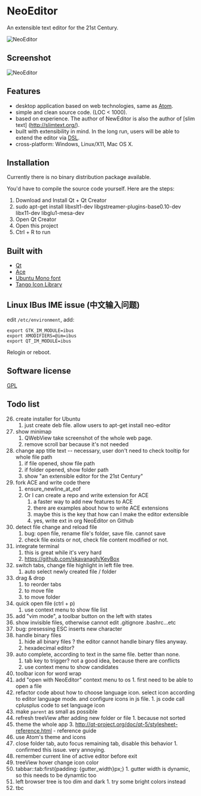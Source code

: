 # NeoEditor

An extensible text editor for the 21st Century.

![NeoEditor](https://2.gravatar.com/avatar/4ef64cee069318ccce191f598d4bc294?s=128)


## Screenshot

![NeoEditor](https://raw.github.com/NeoEditor/NeoEditor/master/images/screenshot7.png)


## Features

- desktop application based on web technologies, same as [Atom](https://atom.io/).
- simple and clean source code. (LOC < 1000).
- based on experience. The author of NewEditor is also the author of [slim text] (http://slimtext.org/).
- built with extensibility in mind. In the long run, users will be able to extend the editor via [DSL](http://en.wikipedia.org/wiki/Domain-specific_language).
- cross-platform: Windows, Linux/X11, Mac OS X.


## Installation

Currently there is no binary distribution package available.

You'd have to compile the source code yourself. Here are the steps:

1. Download and Install Qt + Qt Creator
2. sudo apt-get install libxslt1-dev libgstreamer-plugins-base0.10-dev libx11-dev libglu1-mesa-dev
3. Open Qt Creator
4. Open this project
5. Ctrl + R to run


## Built with

- [Qt](http://qt-project.org/)
- [Ace](http://ace.c9.io/)
- [Ubuntu Mono font](http://font.ubuntu.com/)
- [Tango Icon Library](http://tango.freedesktop.org/Tango_Icon_Library)


## Linux IBus IME issue (中文输入问题)

edit `/etc/environment`, add:

    export GTK_IM_MODULE=ibus
    export XMODIFIERS=@im=ibus
    export QT_IM_MODULE=ibus

Relogin or reboot.


## Software license

[GPL](http://www.gnu.org/licenses/gpl.html)


## Todo list

26. create installer for Ubuntu
    1. just create deb file. allow users to apt-get install neo-editor
32. show minimap
    1. QWebView take screenshot of the whole web page.
    2. remove scroll bar because it's not needed
46. change app title text -- necessary, user don't need to check tooltip for whole file path
    1. if file opened, show file path
    2. if folder opened, show folder path
    3. show "an extensible editor for the 21st Century"
50. fork ACE and write code there
    1. ensure_newline_at_eof
    2. Or I can create a repo and write extension for ACE
        1. a faster way to add new features to ACE
        2. there are examples about how to write ACE extensions
        3. maybe this is the key that how can I make the editor extensible
        4. yes, write ext in org NeoEditor on Github
60. detect file change and reload file
    1. bug: open file, rename file's folder, save file. cannot save
    2. check file exists or not, check file content modified or not.
61. integrate terminal
    1. this is great while it's very hard
    2. https://github.com/skavanagh/KeyBox
72. switch tabs, change file highlight in left file tree.
    1. auto select newly created file / folder
73. drag & drop
    1. to reorder tabs
    2. to move file
    3. to move folder
83. quick open file (ctrl + p)
    1. use context menu to show file list
89. add "vim mode", a toolbar button on the left with states
92. show invisible files, otherwise cannot edit .gitignore .bashrc...etc
94. bug: presessing ESC inserts new character
96. handle binary files
    1. hide all binary files ? the editor cannot handle binary files anyway.
    2. hexadecimal editor?
98. auto complete, according to text in the same file. better than none.
    1. tab key to trigger? not a good idea, because there are conflicts
    2. use context menu to show candidates
104. toolbar icon for word wrap
105. add "open with NeoEditor" context menu to os
    1. first need to be able to open a file
106. refactor code about how to choose language icon. select icon according to editor language mode. and configure icons in js file.
    1. js code call cplusplus code to set language icon
107. make `parent` as small as possible
112. refresh treeView after adding new folder or file
    1. because not sorted
115. theme the whole app
    3. http://qt-project.org/doc/qt-5/stylesheet-reference.html - reference guide
116. use Atom's theme and icons
117. close folder tab, auto focus remaining tab, disable this behavior
    1. confirmed this issue. very annoying.
118. remember current line of active editor before exit
119. treeView hover change icon color
120. tabbar::tab:first{padding: {gutter_width}px;}
    1. gutter width is dynamic, so this needs to be dynamtic too
124. left browser tree is too dim and dark
    1. try some bright colors instead
125. tbc
